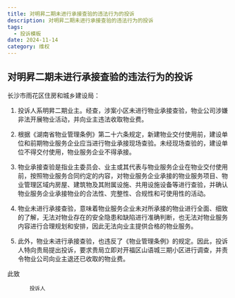 ```yaml
---
title: 对明昇二期未进行承接查验的违法行为的投诉
description: 对明昇二期未进行承接查验的违法行为的投诉
tags:
  - 投诉模板
date: 2024-11-14
category: 维权
---
```

## 对明昇二期未进行承接查验的违法行为的投诉

长沙市雨花区住房和城乡建设局：

1. 投诉人系明昇二期业主。经查，涉案小区未进行物业承接查验，物业公司涉嫌非法开展物业活动，并向业主违法收取物业费。

2. 根据《湖南省物业管理条例》第二十六条规定，新建物业交付使用前，建设单位和前期物业服务企业应当进行物业承接现场查验。未经现场查验的，建设单位不得交付使用，物业服务企业不得承接。

3. 物业承接查验是指业主委员会、业主或其代表与物业服务企业在物业交付使用前，按照物业服务合同约定的内容，对物业服务企业承接的物业服务项目、物业管理区域内房屋、建筑物及其附属设施、共用设施设备等进行查验，并确认物业服务企业承接物业的合法性、完整性、合规性和可使用性的活动。

4. 物业未进行承接查验，意味着物业服务企业未对所承接的物业进行全面、细致的了解，无法对物业存在的安全隐患和缺陷进行准确判断，也无法对物业服务内容进行合理规划和安排，因此无法向业主提供合格的物业服务。

5. 此外，物业未进行承接查验，也违反了《物业管理条例》的规定。因此，投诉人特向贵局提出投诉，要求贵局立即对开福区山语城三期小区进行调查，并责令物业公司向业主退还已收取的物业费。

此致		

           投诉人



